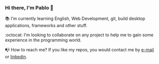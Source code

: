 ### Hi there, I'm Pablo 👋

:books: I'm currently learning English, Web Development, git, build desktop applications, frameworks and other stuff.

:octocat: I'm looking to collaborate on any project to help me to gain some experience in the programming world.

:mailbox_with_no_mail: How to reach me? If you like my repos, you would contact me by [e-mail](mailto:pabloromanlezcano@gmail.com) or [linkedin](#). 




